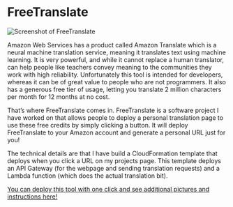 # FreeTranslate
![Screenshot of FreeTranslate](https://kevinmichaelloeffler.files.wordpress.com/2020/08/after.png)

Amazon Web Services has a product called Amazon Translate which is a neural machine translation service, meaning it translates text using machine learning. It is very powerful, and while it cannot replace a human translator, can help people like teachers convey meaning to the communities they work with high reliability. Unfortunately this tool is intended for developers, whereas it can be of great value to people who are not programmers. It also has a generous free tier of usage, letting you translate 2 million characters per month for 12 months at no cost.

That’s where FreeTranslate comes in. FreeTranslate is a software project I have worked on that allows people to deploy a personal translation page to use these free credits by simply clicking a button. It will deploy FreeTranslate to your Amazon account and generate a personal URL just for you!

The technical details are that I have build a CloudFormation template that deploys when you click a URL on my projects page. This template deploys an API Gateway (for the webpage and sending translation requests) and a Lambda function (which does the actual translation bit).

[You can deploy this tool with one click and see additional pictures and instructions here!](https://kevinmloeffler.com/projects/freetranslate/)
